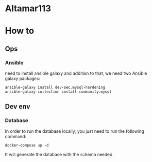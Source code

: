 # Altamar113

# How to

## Ops

### Ansible

need to install ansible galaxy and addition to that, we need two Ansible galaxy packages:

```
ansible-galaxy install dev-sec.mysql-hardening
ansible-galaxy collection install community.mysql
```

## Dev env

### Database

In order to run the database locally, you just need to run the following command:

```
docker-compose up -d
```

It will generate the database with the schema needed.
